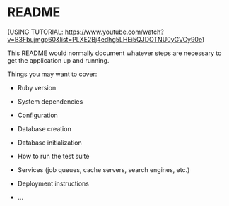 # README
(USING TUTORIAL: https://www.youtube.com/watch?v=B3Fbujmgo60&list=PLXE2Bj4edhg5LHEi5QJDOTNU0yGVCy90e)


This README would normally document whatever steps are necessary to get the
application up and running.

Things you may want to cover:

* Ruby version

* System dependencies

* Configuration

* Database creation

* Database initialization

* How to run the test suite

* Services (job queues, cache servers, search engines, etc.)

* Deployment instructions

* ...

